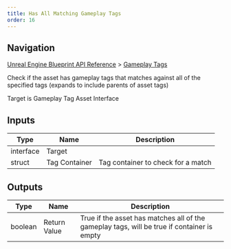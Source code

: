 ```yaml
---
title: Has All Matching Gameplay Tags
order: 16
---
```

## Navigation

[Unreal Engine Blueprint API Reference](https://dev.epicgames.com/documentation/en-us/unreal-engine/BlueprintAPI) > [Gameplay Tags](https://dev.epicgames.com/documentation/en-us/unreal-engine/BlueprintAPI/GameplayTags)

Check if the asset has gameplay tags that matches against all of the specified tags (expands to include parents of asset tags)

Target is Gameplay Tag Asset Interface

## Inputs

| Type | Name | Description |
| --- | --- | --- |
| interface | Target |  |
| struct | Tag Container | Tag container to check for a match |

## Outputs

| Type | Name | Description |
| --- | --- | --- |
| boolean | Return Value | True if the asset has matches all of the gameplay tags, will be true if container is empty |
